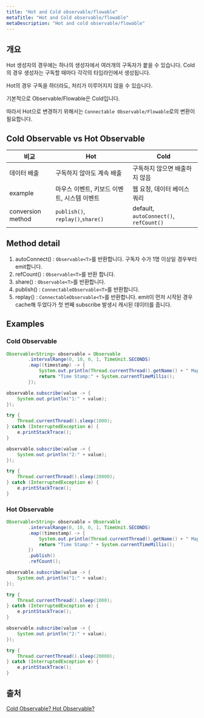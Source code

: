 ```yaml
---
title: "Hot and Cold observable/flowable"
metaTitle: "Hot and Cold observable/flowable"
metaDescription: "Hot and cold observable/flowable"
---
```


## 개요

Hot 생성자의 경우에는 하나의 생성자에서 여러개의 구독자가 붙을 수 있습니다.
Cold의 경우 생성자는 구독할 때마다 각각의 타임라인에서 생성됩니다.

Hot의 경우 구독을 하더라도, 처리가 이루어지지 않을 수 있습니다.

기본적으로 Observable/Flowable은 Cold입니다.

따라서 Hot으로 변경하기 위해서는 ```Connectable Observable/Flowable```로의 변환이 필요합니다.

## Cold Observable vs Hot Observable

|비교| Hot  | Cold |
|---|------|------|
|데이터 배출 | 구독하지 않아도 계속 배출| 구독하지 않으면 배출하지 않음|
|example| 마우스 이벤트, 키보드 이벤트, 시스템 이벤트|웹 요청, 데이터 베이스 쿼리|
|conversion method| ```publish()```, ```replay()```,```share()```| default, ```autoConnect()```, ```refCount()```|

## Method detail

1. autoConnect() : ```Observable<T>```를 반환합니다. 구독자 수가 1명 이상일 경우부터 emit합니다.
2. refCount() : ```Observable<T>```를 반환 합니다.
3. share() : ```Observable<T>```를 반환합니다.
4. publish() : ```ConnectableObservable<T>```를 반환합니다.
5. replay() : ```ConnectableObservable<T>```를 반환합니다. emit이 먼저 시작된 경우 cache해 두었다가 첫 번째 subscribe 발생시 캐시된 데이터를 줍니다.

## Examples

### Cold Observable

```java
Observable<String> observable = Observable
        .intervalRange(0, 10, 0, 1, TimeUnit.SECONDS)
        .map((timestamp) -> {
            System.out.println(Thread.currentThread().getName() + " Mapper");
            return "Time Stamp:" + System.currentTimeMillis();
        });

observable.subscribe(value -> {
    System.out.println("1:" + value);
});

try {
    Thread.currentThread().sleep(1000);
} catch (InterruptedException e) {
    e.printStackTrace();
}

observable.subscribe(value -> {
    System.out.println("2:" + value);
});

try {
    Thread.currentThread().sleep(20000);
} catch (InterruptedException e) {
    e.printStackTrace();
}
```

### Hot Observable

```java
Observable<String> observable = Observable
        .intervalRange(0, 10, 0, 1, TimeUnit.SECONDS)
        .map((timestamp) -> {
            System.out.println(Thread.currentThread().getName() + " Mapper");
            return "Time Stamp:" + System.currentTimeMillis();
        })
        .publish()
        .refCount();

observable.subscribe(value -> {
    System.out.println("1:" + value);
});

try {
    Thread.currentThread().sleep(1000);
} catch (InterruptedException e) {
    e.printStackTrace();
}

observable.subscribe(value -> {
    System.out.println("2:" + value);
});

try {
    Thread.currentThread().sleep(20000);
} catch (InterruptedException e) {
    e.printStackTrace();
}
```

## 출처

[Cold Observable? Hot Observable?](https://javaexpert.tistory.com/794)